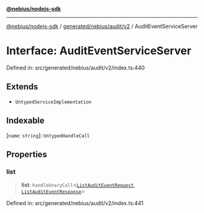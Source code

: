 [**@nebius/nodejs-sdk**](../../../../../README.md)

***

[@nebius/nodejs-sdk](../../../../../README.md) / [generated/nebius/audit/v2](../README.md) / AuditEventServiceServer

# Interface: AuditEventServiceServer

Defined in: src/generated/nebius/audit/v2/index.ts:440

## Extends

- `UntypedServiceImplementation`

## Indexable

\[`name`: `string`\]: `UntypedHandleCall`

## Properties

### list

> **list**: `handleUnaryCall`\<[`ListAuditEventRequest`](ListAuditEventRequest.md), [`ListAuditEventResponse`](ListAuditEventResponse.md)\>

Defined in: src/generated/nebius/audit/v2/index.ts:441
